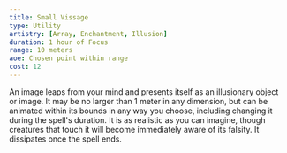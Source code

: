 ```yaml
---
title: Small Vissage
type: Utility
artistry: [Array, Enchantment, Illusion]
duration: 1 hour of Focus 
range: 10 meters
aoe: Chosen point within range
cost: 12
---
```

An image leaps from your mind and presents itself as an illusionary object or image. It may be no larger than 1 meter in any dimension, but can be animated within its bounds in any way you choose, including changing it during the spell's duration. It is as realistic as you can imagine, though creatures that touch it will become immediately aware of its falsity. It dissipates once the spell ends.
